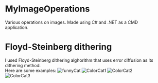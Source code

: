 # MyImageOperations
 Various operations on images. Made using C# and .NET as a CMD application.

# Floyd-Steinberg dithering
I used Floyd-Steinberg dithering alghorithm that uses error diffusion as its dithering method.
<br> Here are some examples:
![funnyCat](https://github.com/IgorHelinski/MyImageOperations/assets/70145364/7e6caa94-c86d-415d-baae-de325987281d)
![ColorCat1](https://github.com/IgorHelinski/MyImageOperations/assets/70145364/e58fdd76-66fa-4ef0-9016-43baa2ea53fd)
![ColorCat2](https://github.com/IgorHelinski/MyImageOperations/assets/70145364/2ea2a958-2fd6-493f-8a39-7cc3df5f007b)
![ColorCat3](https://github.com/IgorHelinski/MyImageOperations/assets/70145364/84785c05-cc73-484f-994e-96eccacf7250)
